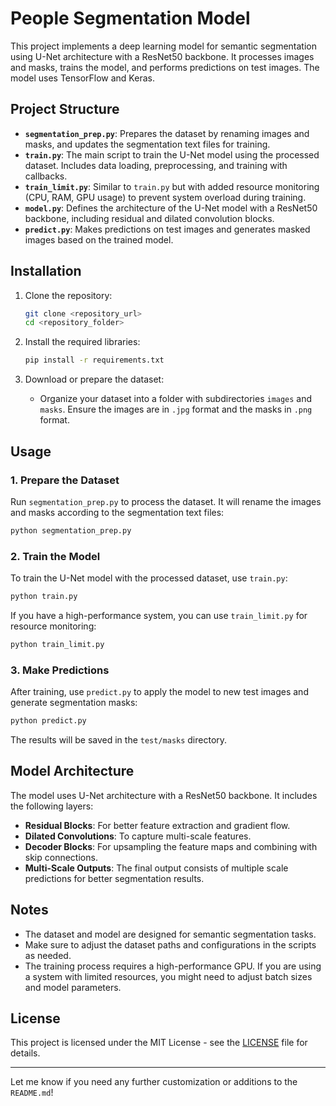 # People Segmentation Model

This project implements a deep learning model for semantic segmentation using U-Net architecture with a ResNet50 backbone. It processes images and masks, trains the model, and performs predictions on test images. The model uses TensorFlow and Keras.

## Project Structure

* **`segmentation_prep.py`**: Prepares the dataset by renaming images and masks, and updates the segmentation text files for training.
* **`train.py`**: The main script to train the U-Net model using the processed dataset. Includes data loading, preprocessing, and training with callbacks.
* **`train_limit.py`**: Similar to `train.py` but with added resource monitoring (CPU, RAM, GPU usage) to prevent system overload during training.
* **`model.py`**: Defines the architecture of the U-Net model with a ResNet50 backbone, including residual and dilated convolution blocks.
* **`predict.py`**: Makes predictions on test images and generates masked images based on the trained model.

## Installation

1. Clone the repository:

   ```bash
   git clone <repository_url>
   cd <repository_folder>
   ```

2. Install the required libraries:

   ```bash
   pip install -r requirements.txt
   ```

3. Download or prepare the dataset:

   * Organize your dataset into a folder with subdirectories `images` and `masks`. Ensure the images are in `.jpg` format and the masks in `.png` format.

## Usage

### 1. Prepare the Dataset

Run `segmentation_prep.py` to process the dataset. It will rename the images and masks according to the segmentation text files:

```bash
python segmentation_prep.py
```

### 2. Train the Model

To train the U-Net model with the processed dataset, use `train.py`:

```bash
python train.py
```

If you have a high-performance system, you can use `train_limit.py` for resource monitoring:

```bash
python train_limit.py
```

### 3. Make Predictions

After training, use `predict.py` to apply the model to new test images and generate segmentation masks:

```bash
python predict.py
```

The results will be saved in the `test/masks` directory.

## Model Architecture

The model uses U-Net architecture with a ResNet50 backbone. It includes the following layers:

* **Residual Blocks**: For better feature extraction and gradient flow.
* **Dilated Convolutions**: To capture multi-scale features.
* **Decoder Blocks**: For upsampling the feature maps and combining with skip connections.
* **Multi-Scale Outputs**: The final output consists of multiple scale predictions for better segmentation results.

## Notes

* The dataset and model are designed for semantic segmentation tasks.
* Make sure to adjust the dataset paths and configurations in the scripts as needed.
* The training process requires a high-performance GPU. If you are using a system with limited resources, you might need to adjust batch sizes and model parameters.

## License

This project is licensed under the MIT License - see the [LICENSE](LICENSE) file for details.

---

Let me know if you need any further customization or additions to the `README.md`!
